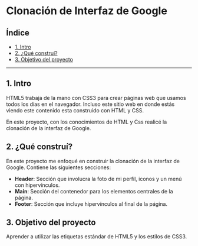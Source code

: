 # Clonación de Interfaz de Google

## Índice

* [1. Intro](https://github.com/AdriAlanis/cloneinterfazgoogle/blob/main/README.md#1-intro)
* [2. ¿Qué construí?](https://github.com/AdriAlanis/cloneinterfazgoogle/blob/main/README.md#2-qu%C3%A9-constru%C3%AD)
* [3. Objetivo del proyecto](#)

****

## 1. Intro
HTML5 trabaja de la mano con  CSS3 para crear páginas web que usamos todos los días en el navegador. Incluso este sitio web en donde estás viendo este contenido esta construido con HTML y CSS.

En este proyecto, con los conocimientos de HTML y Css realicé  la clonación de la interfaz de Google.

## 2. ¿Qué construí?
En este proyecto me enfoqué en construir la clonación de la interfaz de Google. Contiene las siguientes secciones:

* **Header**: Sección que involucra la foto de mi perfil, iconos y un menú con hipervínculos.
* **Main**: Sección del contenedor para los elementos centrales de la página.
* **Footer**: Sección que incluye hipervínculos al final de la página.

## 3. Objetivo del proyecto
Aprender a utilizar las etiquetas estándar de HTML5 y los estilos de CSS3.
